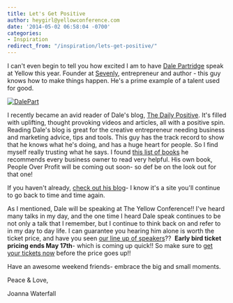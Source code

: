 ```yaml
---
title: Let's Get Positive
author: heygirl@yellowconference.com
date: '2014-05-02 06:58:04 -0700'
categories:
- Inspiration
redirect_from: "/inspiration/lets-get-positive/"
---
```


I can't even begin to tell you how excited I am to have [Dale Partridge](http://dalepartridge.com/) speak at Yellow this year. Founder at [Sevenly](www.sevenly.org), entrepreneur and author - this guy knows how to make things happen. He's a prime example of a talent used for good.

[![DalePart](https://yellow-blog-images.imgix.net/2014/05/DalePart.png)](https://yellow-blog-images.imgix.net/2014/05/DalePart.png)

I recently became an avid reader of Dale's blog, [The Daily Positive](http://dalepartridge.com/). It's filled with uplifting, thought provoking videos and articles, all with a positive spin. Reading Dale's blog is great for the creative entrepreneur needing business and marketing advice, tips and tools. This guy has the track record to show that he knows what he's doing, and has a huge heart for people. So I find myself really trusting what he says. I found [this list of books](http://dalepartridge.com/11-books-every-entrepreneur-needs-read/) he recommends every business owner to read very helpful. His own book, People Over Profit will be coming out soon- so def be on the look out for that one!

If you haven't already, [check out his blog](http://dalepartridge.com/)- I know it's a site you'll continue to go back to time and time again.

As I mentioned, Dale will be speaking at The Yellow Conference!! I've heard many talks in my day, and the one time I heard Dale speak continues to be not only a talk that I remember, but I continue to think back on and refer to in my day to day life. I can guarantee you hearing him alone is worth the ticket price, and have you seen [our line up of speakers](http://yellowconference.com/home/our-team/)??  **Early bird ticket pricing ends May 17th**- which is coming up quick!! So make sure to [get your tickets now](https://ti.to/yellowconference/the-yellow-conference) before the price goes up!!

Have an awesome weekend friends- embrace the big and small moments.

Peace & Love,

Joanna Waterfall
